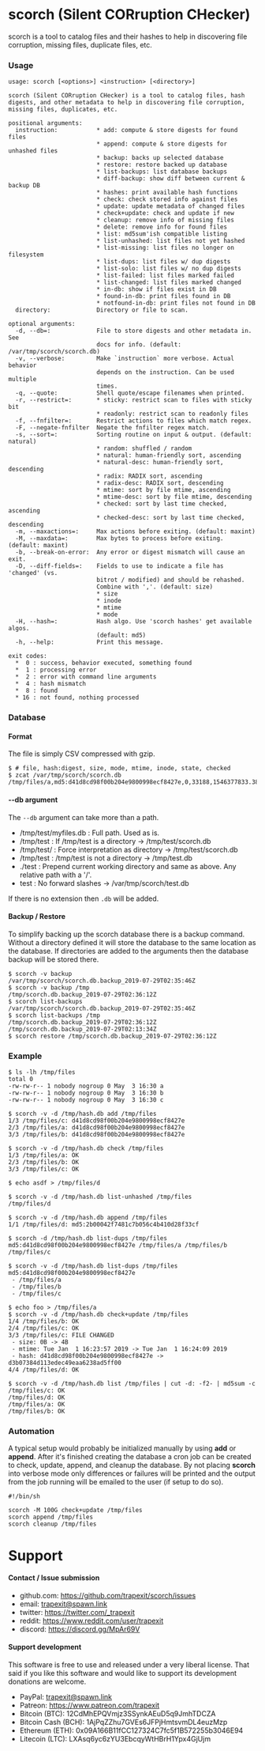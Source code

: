 # scorch (Silent CORruption CHecker)

scorch is a tool to catalog files and their hashes to help in discovering file corruption, missing files, duplicate files, etc.

### Usage

```
usage: scorch [<options>] <instruction> [<directory>]

scorch (Silent CORruption CHecker) is a tool to catalog files, hash
digests, and other metadata to help in discovering file corruption,
missing files, duplicates, etc.

positional arguments:
  instruction:           * add: compute & store digests for found files
                         * append: compute & store digests for unhashed files
                         * backup: backs up selected database
                         * restore: restore backed up database
                         * list-backups: list database backups
                         * diff-backup: show diff between current & backup DB
                         * hashes: print available hash functions
                         * check: check stored info against files
                         * update: update metadata of changed files
                         * check+update: check and update if new
                         * cleanup: remove info of missing files
                         * delete: remove info for found files
                         * list: md5sum'ish compatible listing
                         * list-unhashed: list files not yet hashed
                         * list-missing: list files no longer on filesystem
                         * list-dups: list files w/ dup digests
                         * list-solo: list files w/ no dup digests
                         * list-failed: list files marked failed
                         * list-changed: list files marked changed
                         * in-db: show if files exist in DB
                         * found-in-db: print files found in DB
                         * notfound-in-db: print files not found in DB
  directory:             Directory or file to scan.

optional arguments:
  -d, --db=:             File to store digests and other metadata in. See
                         docs for info. (default: /var/tmp/scorch/scorch.db)
  -v, --verbose:         Make `instruction` more verbose. Actual behavior
                         depends on the instruction. Can be used multiple
                         times.
  -q, --quote:           Shell quote/escape filenames when printed.
  -r, --restrict=:       * sticky: restrict scan to files with sticky bit
                         * readonly: restrict scan to readonly files
  -f, --fnfilter=:       Restrict actions to files which match regex.
  -F, --negate-fnfilter  Negate the fnfilter regex match.
  -s, --sort=:           Sorting routine on input & output. (default: natural)
                         * random: shuffled / random
                         * natural: human-friendly sort, ascending
                         * natural-desc: human-friendly sort, descending
                         * radix: RADIX sort, ascending
                         * radix-desc: RADIX sort, descending
                         * mtime: sort by file mtime, ascending
                         * mtime-desc: sort by file mtime, descending
                         * checked: sort by last time checked, ascending
                         * checked-desc: sort by last time checked, descending
  -m, --maxactions=:     Max actions before exiting. (default: maxint)
  -M, --maxdata=:        Max bytes to process before exiting. (default: maxint)
  -b, --break-on-error:  Any error or digest mismatch will cause an exit.
  -D, --diff-fields=:    Fields to use to indicate a file has 'changed' (vs.
                         bitrot / modified) and should be rehashed.
                         Combine with ','. (default: size)
                         * size
                         * inode
                         * mtime
                         * mode
  -H, --hash=:           Hash algo. Use 'scorch hashes' get available algos.
                         (default: md5)
  -h, --help:            Print this message.

exit codes:
  *  0 : success, behavior executed, something found
  *  1 : processing error
  *  2 : error with command line arguments
  *  4 : hash mismatch
  *  8 : found
  * 16 : not found, nothing processed
```

### Database

#### Format

The file is simply CSV compressed with gzip.

```
$ # file, hash:digest, size, mode, mtime, inode, state, checked
$ zcat /var/tmp/scorch/scorch.db
/tmp/files/a,md5:d41d8cd98f00b204e9800998ecf8427e,0,33188,1546377833.3844686,123456,0,1588895022.6193066
```

#### --db argument

The `--db` argument can take more than a path.

* /tmp/test/myfiles.db : Full path. Used as is.
* /tmp/test : If /tmp/test is a directory -> /tmp/test/scorch.db
* /tmp/test/ : Force interpretation as directory -> /tmp/test/scorch.db
* /tmp/test : /tmp/test is not a directory -> /tmp/test.db
* ./test : Prepend current working directory and same as above. Any relative path with a '/'.
* test : No forward slashes -> /var/tmp/scorch/test.db

If there is no extension then `.db` will be added.


#### Backup / Restore

To simplify backing up the scorch database there is a backup command. Without a directory defined it will store the database to the same location as the database. If directories are added to the arguments then the database backup will be stored there.

```
$ scorch -v backup
/var/tmp/scorch/scorch.db.backup_2019-07-29T02:35:46Z
$ scorch -v backup /tmp
/tmp/scorch.db.backup_2019-07-29T02:36:12Z
$ scorch list-backups
/var/tmp/scorch/scorch.db.backup_2019-07-29T02:35:46Z
$ scorch list-backups /tmp
/tmp/scorch.db.backup_2019-07-29T02:36:12Z
/tmp/scorch.db.backup_2019-07-29T02:13:34Z
$ scorch restore /tmp/scorch.db.backup_2019-07-29T02:36:12Z
```


### Example

```
$ ls -lh /tmp/files
total 0
-rw-rw-r-- 1 nobody nogroup 0 May  3 16:30 a
-rw-rw-r-- 1 nobody nogroup 0 May  3 16:30 b
-rw-rw-r-- 1 nobody nogroup 0 May  3 16:30 c

$ scorch -v -d /tmp/hash.db add /tmp/files
1/3 /tmp/files/c: d41d8cd98f00b204e9800998ecf8427e
2/3 /tmp/files/a: d41d8cd98f00b204e9800998ecf8427e
3/3 /tmp/files/b: d41d8cd98f00b204e9800998ecf8427e

$ scorch -v -d /tmp/hash.db check /tmp/files
1/3 /tmp/files/a: OK
2/3 /tmp/files/b: OK
3/3 /tmp/files/c: OK

$ echo asdf > /tmp/files/d

$ scorch -v -d /tmp/hash.db list-unhashed /tmp/files
/tmp/files/d

$ scorch -v -d /tmp/hash.db append /tmp/files
1/1 /tmp/files/d: md5:2b00042f7481c7b056c4b410d28f33cf

$ scorch -d /tmp/hash.db list-dups /tmp/files
md5:d41d8cd98f00b204e9800998ecf8427e /tmp/files/a /tmp/files/b /tmp/files/c

$ scorch -v -d /tmp/hash.db list-dups /tmp/files
md5:d41d8cd98f00b204e9800998ecf8427e
 - /tmp/files/a
 - /tmp/files/b
 - /tmp/files/c

$ echo foo > /tmp/files/a
$ scorch -v -d /tmp/hash.db check+update /tmp/files
1/4 /tmp/files/b: OK
2/4 /tmp/files/c: OK
3/3 /tmp/files/c: FILE CHANGED
 - size: 0B -> 4B
 - mtime: Tue Jan  1 16:23:57 2019 -> Tue Jan  1 16:24:09 2019
 - hash: d41d8cd98f00b204e9800998ecf8427e -> d3b07384d113edec49eaa6238ad5ff00
4/4 /tmp/files/d: OK

$ scorch -v -d /tmp/hash.db list /tmp/files | cut -d: -f2- | md5sum -c
/tmp/files/c: OK
/tmp/files/d: OK
/tmp/files/a: OK
/tmp/files/b: OK
```


### Automation

A typical setup would probably be initialized manually by using **add** or **append**. After it's finished creating the database a cron job can be created to check, update, append, and cleanup the database. By not placing **scorch** into verbose mode only differences or failures will be printed and the output from the job running will be emailed to the user (if setup to do so).

```
#!/bin/sh

scorch -M 100G check+update /tmp/files
scorch append /tmp/files
scorch cleanup /tmp/files
```


# Support

#### Contact / Issue submission

* github.com: https://github.com/trapexit/scorch/issues
* email: trapexit@spawn.link
* twitter: https://twitter.com/_trapexit
* reddit: https://www.reddit.com/user/trapexit
* discord: https://discord.gg/MpAr69V


#### Support development

This software is free to use and released under a very liberal license. That said if you like this software and would like to support its development donations are welcome.

* PayPal: trapexit@spawn.link
* Patreon: https://www.patreon.com/trapexit
* Bitcoin (BTC): 12CdMhEPQVmjz3SSynkAEuD5q9JmhTDCZA
* Bitcoin Cash (BCH): 1AjPqZZhu7GVEs6JFPjHmtsvmDL4euzMzp
* Ethereum (ETH): 0x09A166B11fCC127324C7fc5f1B572255b3046E94
* Litecoin (LTC): LXAsq6yc6zYU3EbcqyWtHBrH1Ypx4GjUjm
